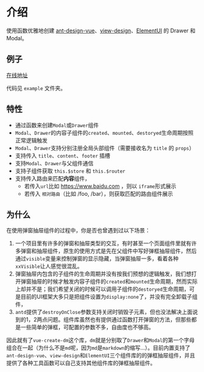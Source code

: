 # 介绍

使用函数优雅地创建 [ant-design-vue](https://www.antdv.com/docs/vue/introduce-cn/)、[view-design](https://www.iviewui.com/)、[ElementUI](https://element.eleme.cn/#/zh-CN) 的 Drawer 和 Modal。

## 例子
[在线地址](https://hzyhbk.github.io/vue-create-dm/example/#/antd)

代码见 `example` 文件夹。

## 特性
* 通过函数来创建`Modal`或`Drawer`组件
* `Modal`、`Drawer`的内容子组件的`created`、`mounted`、`destoryed`生命周期按照正常逻辑触发
* `Modal`、`Drawer`支持分别注册全局头部组件（需要接收名为 `title` 的 `props`）
* 支持传入 `title`、`content`、`footer` 插槽
* 支持`Modal`、`Drawer`与父组件通信
* 支持子组件获取 `this.$store` 和 `this.$router`
* 支持传入路由来匹配**内容**组件，
  * 若传入`url`比如 https://www.baidu.com ，则以 `iframe`形式展示
  * 若传入 `相对路由`（比如 /foo, /bar），则获取匹配的路由组件展示

## 为什么
在使用弹窗抽屉组件的过程中，你是否也曾遇到过以下场景：
1. 一个项目里有许多的弹窗和抽屉类型的交互，有时甚至一个页面组件里就有许多弹窗和抽屉组件，原生的使用方式是先在父组件中写好弹框抽屉组件，然后通过`visible`变量来控制弹窗的显示隐藏，当弹窗抽屉一多，看着各种`xxVisible`让人感觉很混乱。
2. 弹窗抽屉内包含的子组件的生命周期并没有按我们预想的逻辑触发，我们想打开弹窗抽屉的时候才触发内容子组件的`created`和`mounted`生命周期，然而实际上却并不是；我们希望关闭的时候可以调用子组件的`destoryed`生命周期，可是目前的UI框架大多只是把组件设置为`display:none`了，并没有完全卸载子组件，
3. `antd`提供了`destroyOnClose`参数支持关闭时销毁子元素，但也没法解决上面说到的1，2两点问题。组件库虽然也有提供通过函数打开弹窗的方法，但那些都是一些简单的弹框，可配置的参数不多，自由度也不够高。

因此就有了`vue-create-dm`这个库，`dm`就是分别取了`Drawer`和`Modal`的第一个字母组合在一起（为什么不是`md`呢，因为`md`是`markdown`的缩写...）。目前内置支持了`ant-design-vue`、`view-design`和`ElementUI`三个组件库的的弹框抽屉组件，并且提供了各种工具函数可以自己支持其他组件库的弹框抽屉组件。

